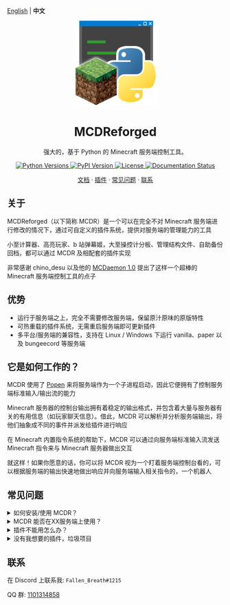 [English](README.md) | **中文**

<p align="center">
    <img src="logo.png" alt="MCDR logo" width="200" height="200">
</p>

<h1 align="center">MCDReforged</h1>

<p align="center">
    强大的，基于 Python 的 Minecraft 服务端控制工具。
</p>

<p align="center">
    <a href="https://pypi.org/project/mcdreforged">
        <img src="https://img.shields.io/pypi/pyversions/mcdreforged.svg?style=flat-square&logo=python&logoColor=white" alt="Python Versions">
    </a>
    <a href="https://pypi.org/project/mcdreforged">
        <img src="https://img.shields.io/pypi/v/mcdreforged.svg?style=flat-square&label=version" alt="PyPI Version">
    </a>
    <a href="https://github.com/Fallen-Breath/MCDReforged/blob/master/LICENSE">
        <img src="https://img.shields.io/github/license/Fallen-Breath/MCDReforged.svg?style=flat-square" alt="License">
    </a>
    <a href="https://mcdreforged.readthedocs.io/">
        <img src="https://readthedocs.org/projects/mcdreforged/badge/?style=flat-square" alt="Documentation Status">
    </a>
</p>

<p align="center">
    <a href="https://mcdreforged.readthedocs.io/zh_CN/latest">文档</a>
    ·
    <a href="https://github.com/MCDReforged/PluginCatalogue">插件</a>
    ·
    <a href="#常见问题">常见问题</a>
    ·
    <a href="#联系">联系</a>
</p>

## 关于

MCDReforged（以下简称 MCDR）是一个可以在完全不对 Minecraft 服务端进行修改的情况下，通过可自定义的插件系统，提供对服务端的管理能力的工具

小至计算器、高亮玩家、b 站弹幕姬，大至操控计分板、管理结构文件、自助备份回档，都可以通过 MCDR 及相配套的插件实现

非常感谢 chino_desu 以及他的 [MCDaemon 1.0](https://github.com/kafuuchino-desu/MCDaemon) 提出了这样一个超棒的 Minecraft 服务端控制工具的点子

## 优势

- 运行于服务端之上，完全不需要修改服务端，保留原汁原味的原版特性
- 可热重载的插件系统，无需重启服务端即可更新插件
- 多平台/服务端的兼容性，支持在 Linux / Windows 下运行 vanilla、paper 以及 bungeecord 等服务端

## 它是如何工作的？

MCDR 使用了 [Popen](https://docs.python.org/zh-cn/3/library/subprocess.html#subprocess.Popen) 来将服务端作为一个子进程启动，因此它便拥有了控制服务端标准输入/输出流的能力

Minecraft 服务器的控制台输出拥有着稳定的输出格式，并包含着大量与服务器有关的有用信息（如玩家聊天信息）。借此，MCDR 可以解析并分析服务端输出，将他们抽象成不同的事件并派发给插件进行响应

在 Minecraft 内置指令系统的帮助下，MCDR 可以通过向服务端标准输入流发送 Minecraft 指令来与 Minecraft 服务器做出交互

就这样！如果你愿意的话，你可以将 MCDR 视为一个盯着服务端控制台看的，可以根据服务端的输出快速地做出响应并向服务端输入相关指令的，一个机器人

## 常见问题

<details>
  <summary>如何安装/使用 MCDR？</summary>
  
  > 冷知识：MCDR 有还算详细的文档说明。你可以仔细看看这个页面的开头。
</details>

<details>
  <summary>MCDR 能否在XX服务端上使用？</summary>

  > 先查看文档的 `handler` 部分。如果 MCDR 尚不支持你使用的服务端，欢迎提交 Issue 或 PR。
</details>

<details>
  <summary>插件不能用怎么办？</summary>

  > 首先，检查插件是否正常加载。阅读插件的 README。插件问题不一定与 MCDR 本身有关。请先在插件的 Github 仓库中提交 Issue。
</details>

<details>
  <summary>没有我想要的插件，垃圾项目</summary>

  > 自己动手，丰衣足食。当然，你也可以在 QQ 群里找到许多愿意“帮助”你的开发者。
</details>

## 联系

在 Discord 上联系我: `Fallen_Breath#1215`

QQ 群: [1101314858](https://jq.qq.com/?k=5gUuw9A)